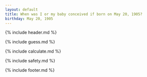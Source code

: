 ```yaml
---
layout: default
title: When was I or my baby conceived if born on May 20, 1905?
birthday: May 20, 1905
---
```


{% include header.md %}

{% include guess.md %}

{% include calculate.md %}

{% include safety.md %}

{% include footer.md %}



